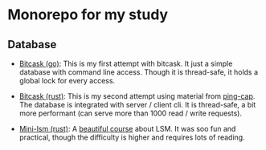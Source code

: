 # Monorepo for my study

## Database

- [Bitcask (go)](./bitcask/README.md): This is my first attempt with bitcask.
  It just a simple database with command line access.
  Though it is thread-safe, it holds a global lock for every access.

- [Bitcask (rust)](./pingcap-bitcask/rust/kvs/README.md):
  This is my second attempt using material from [ping-cap](https://github.com/pingcap/talent-plan/blob/master/courses/rust).
  The database is integrated with server / client cli.
  It is thread-safe, a bit more performant
  (can serve more than 1000 read / write requests).

- [Mini-lsm (rust)](https://github.com/dqkqd/mini-lsm/tree/study):
  A [beautiful course](https://skyzh.github.io/mini-lsm/) about LSM.
  It was soo fun and practical,
  though the difficulty is higher and requires lots of reading.

